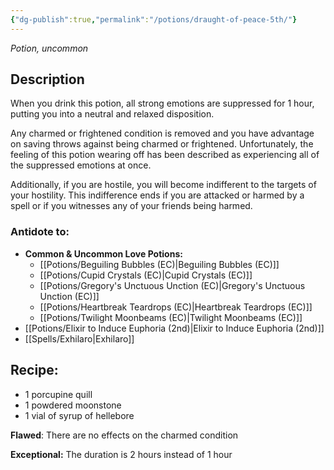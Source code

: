 ```yaml
---
{"dg-publish":true,"permalink":"/potions/draught-of-peace-5th/"}
---
```


*Potion, uncommon* 

## Description

When you drink this potion, all strong emotions are suppressed for 1 hour, putting you into a neutral and relaxed disposition. 

Any charmed or frightened condition is removed and you have advantage on saving throws against being charmed or frightened. Unfortunately, the feeling of this potion wearing off has been described as experiencing all of the suppressed emotions at once.

Additionally, if you are hostile, you will become indifferent to the targets of your hostility. This indifference ends if you are attacked or harmed by a spell or if you witnesses any of your friends being harmed.

### Antidote to: 
- **Common & Uncommon Love Potions:**
	- [[Potions/Beguiling Bubbles (EC)\|Beguiling Bubbles (EC)]]
	- [[Potions/Cupid Crystals (EC)\|Cupid Crystals (EC)]]
	- [[Potions/Gregory's Unctuous Unction (EC)\|Gregory's Unctuous Unction (EC)]]
	- [[Potions/Heartbreak Teardrops (EC)\|Heartbreak Teardrops (EC)]]
	- [[Potions/Twilight Moonbeams (EC)\|Twilight Moonbeams (EC)]]
- [[Potions/Elixir to Induce Euphoria (2nd)\|Elixir to Induce Euphoria (2nd)]]
- [[Spells/Exhilaro\|Exhilaro]]

## Recipe:

* 1 porcupine quill
* 1 powdered moonstone
* 1 vial of syrup of hellebore

**Flawed**:
There are no effects on the charmed condition

**Exceptional:** 
The duration is 2 hours instead of 1 hour